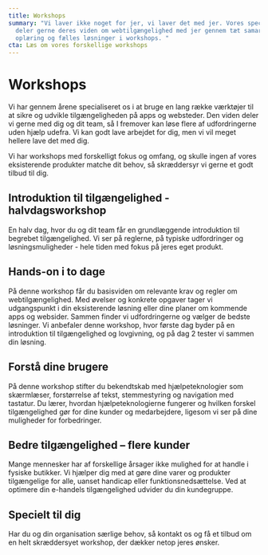 ```yaml
---
title: Workshops
summary: "Vi laver ikke noget for jer, vi laver det med jer. Vores specialister
  deler gerne deres viden om webtilgængelighed med jer gennem tæt samarbejde,
  oplæring og fælles løsninger i workshops. "
cta: Læs om vores forskellige workshops
---
```

# Workshops

<p>Vi har gennem årene specialiseret os i at bruge en lang række værktøjer til at sikre og udvikle tilgængeligheden på apps og websteder. Den viden deler vi gerne med dig og dit team, så I fremover kan løse flere af udfordringerne uden hjælp udefra. Vi kan godt lave arbejdet for dig, men vi vil meget hellere lave det med dig.</p>
<p>Vi har workshops med forskelligt fokus og omfang, og skulle ingen af vores eksisterende produkter matche dit behov, så skræddersyr vi gerne et godt tilbud til dig.</p>

## Introduktion til tilgængelighed - halvdagsworkshop

<p>En halv dag, hvor du og dit team får en grundlæggende introduktion til begrebet tilgængelighed. Vi ser på reglerne, på typiske udfordringer og løsningsmuligheder - hele tiden med fokus på jeres eget produkt. </p>

## Hands-on i to dage

<p>På denne workshop får du basisviden om relevante krav og regler om webtilgængelighed. Med øvelser og konkrete opgaver tager vi udgangspunkt i din eksisterende løsning eller dine planer om kommende apps og websider. Sammen finder vi udfordringerne og vælger de bedste løsninger. Vi anbefaler denne workshop, hvor første dag byder på en introduktion til tilgængelighed og lovgivning, og på dag 2 tester vi sammen din løsning. </p>

## Forstå dine brugere

<p>På denne workshop stifter du bekendtskab med hjælpeteknologier som skærmlæser, forstørrelse af tekst, stemmestyring og navigation med tastatur. Du lærer, hvordan hjælpeteknologierne fungerer og hvilken forskel tilgængelighed gør for dine kunder og medarbejdere, ligesom vi ser på dine muligheder for forbedringer. </p>

## Bedre tilgængelighed – flere kunder

<p>Mange mennesker har af forskellige årsager ikke mulighed for at handle i fysiske butikker. Vi hjælper dig med at gøre dine varer og produkter tilgængelige for alle, uanset handicap eller funktionsnedsættelse. Ved at optimere din e-handels tilgængelighed udvider du din kundegruppe. </p>

## Specielt til dig

<p>Har du og din organisation særlige behov, så kontakt os og få et tilbud om en helt skræddersyet workshop, der dækker netop jeres ønsker.</p>